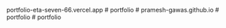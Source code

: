 portfolio-eta-seven-66.vercel.app
#   p o r t f o l i o 
 
 #   p r a m e s h - g a w a s . g i t h u b . i o 
 
 #   p o r t f o l i o 
 
 #   p o r t f o l i o 
 
 
